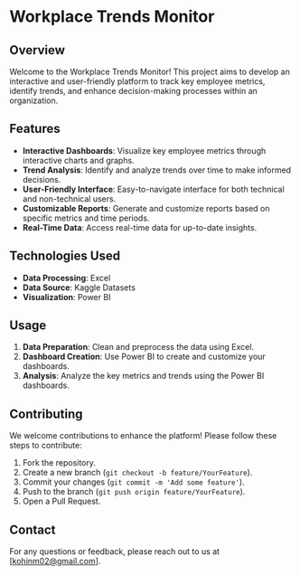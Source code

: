 # Workplace Trends Monitor

## Overview
Welcome to the Workplace Trends Monitor! This project aims to develop an interactive and user-friendly platform to track key employee metrics, identify trends, and enhance decision-making processes within an organization.

## Features
- **Interactive Dashboards**: Visualize key employee metrics through interactive charts and graphs.
- **Trend Analysis**: Identify and analyze trends over time to make informed decisions.
- **User-Friendly Interface**: Easy-to-navigate interface for both technical and non-technical users.
- **Customizable Reports**: Generate and customize reports based on specific metrics and time periods.
- **Real-Time Data**: Access real-time data for up-to-date insights.

## Technologies Used
- **Data Processing**: Excel
- **Data Source**: Kaggle Datasets
- **Visualization**: Power BI

## Usage
1. **Data Preparation**: Clean and preprocess the data using Excel.
2. **Dashboard Creation**: Use Power BI to create and customize your dashboards.
3. **Analysis**: Analyze the key metrics and trends using the Power BI dashboards.

## Contributing
We welcome contributions to enhance the platform! Please follow these steps to contribute:
1. Fork the repository.
2. Create a new branch (`git checkout -b feature/YourFeature`).
3. Commit your changes (`git commit -m 'Add some feature'`).
4. Push to the branch (`git push origin feature/YourFeature`).
5. Open a Pull Request.

## Contact
For any questions or feedback, please reach out to us at [kohinm02@gmail.com].

